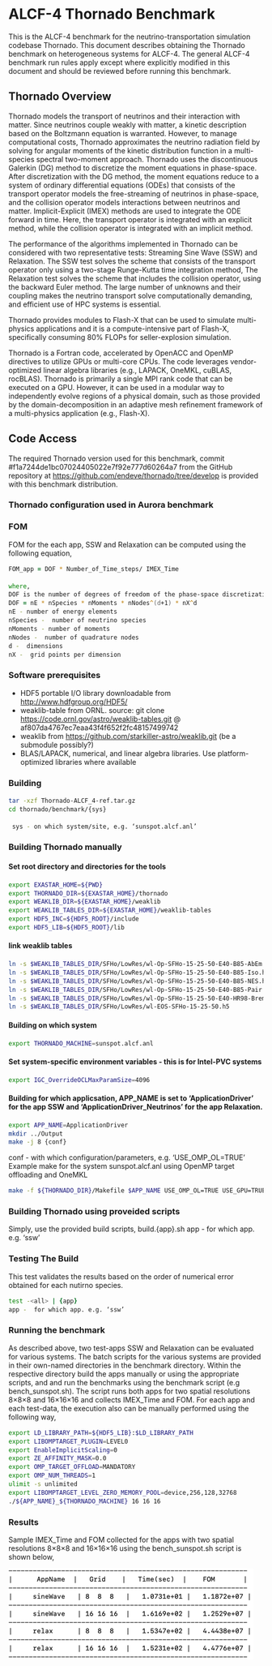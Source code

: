 # ALCF-4 Thornado Benchmark

This is the ALCF-4 benchmark for the neutrino-transportation simulation codebase Thornado. This document describes obtaining the Thornado benchmark on heterogeneous systems for ALCF-4. The general ALCF-4 benchmark run rules apply except where explicitly modified in this document and should be reviewed before running this benchmark.

## Thornado Overview

Thornado models the transport of neutrinos and their interaction with matter. Since neutrinos couple weakly with matter, a kinetic description based on the Boltzmann equation is warranted. However, to manage computational costs, Thornado approximates the neutrino radiation field by solving for angular moments of the kinetic distribution function in a multi-species spectral two-moment approach. Thornado uses the discontinuous Galerkin (DG) method to discretize the moment equations in phase-space. After discretization with the DG method, the moment equations reduce to a system of ordinary differential equations (ODEs) that consists of the transport operator models the free-streaming of neutrinos in phase-space, and the collision operator models interactions between neutrinos and matter. Implicit-Explicit (IMEX) methods are used to integrate the ODE forward in time. Here, the transport operator is integrated with an explicit method, while the collision operator is integrated with an implicit method.  

The performance of the algorithms implemented in Thornado can be considered with two representative tests: Streaming Sine Wave (SSW) and Relaxation.  The SSW test solves the scheme that consists of the transport operator only using a two-stage Runge-Kutta time integration method,  The Relaxation test solves the scheme that includes the collision operator, using the backward Euler method. The large number of unknowns and their coupling makes the neutrino transport solve computationally demanding, and efficient use of HPC systems is essential. 

Thornado provides modules to Flash-X that can be used to simulate multi-physics applications and it is a compute-intensive part of Flash-X, specifically consuming 80% FLOPs for seller-explosion simulation.

Thornado is a Fortran code, accelerated by OpenACC and OpenMP directives to utilize GPUs or multi-core CPUs. The code leverages vendor-optimized linear algebra libraries (e.g., LAPACK, OneMKL, cuBLAS, rocBLAS). Thornado is primarily a single MPI rank code that can be executed on a GPU. However, it can be used in a modular way to independently evolve regions of a physical domain, such as those provided by the domain-decomposition in an adaptive mesh refinement framework of a multi-physics application (e.g., Flash-X).

## Code Access

The required Thornado version used for this benchmark, commit #f1a7244de1bc07024405022e7f92e777d60264a7 from the GitHub repository at https://github.com/endeve/thornado/tree/develop is provided with this benchmark distribution. 

### Thornado configuration used in Aurora benchmark

### FOM

FOM for the each app, SSW and Relaxation can be computed using the following equation,
```zsh
FOM_app = DOF * Number_of_Time_steps/ IMEX_Time 

where, 
DOF is the number of degrees of freedom of the phase-space discretization, that can be computed as follows, 
DOF = nE * nSpecies * nMoments * nNodes^(d+1) * nX^d 
nE - number of energy elements
nSpecies -  number of neutrino species
nMoments - number of moments
nNodes -  number of quadrature nodes
d -  dimensions 
nX -  grid points per dimension
```

### Software prerequisites

* HDF5 portable I/O library downloadable from http://www.hdfgroup.org/HDF5/ 
* weaklib-table from ORNL. source: git clone https://code.ornl.gov/astro/weaklib-tables.git @ af807da4767ec7eaa43f4f652f2fc48157499742
* weaklib from https://github.com/starkiller-astro/weaklib.git (be a submodule possibly?)
* BLAS/LAPACK, numerical, and linear algebra libraries. Use platform-optimized libraries where available

### Building
```zsh
tar -xzf Thornado-ALCF_4-ref.tar.gz 
cd thornado/benchmark/{sys}

 sys - on which system/site, e.g. ‘sunspot.alcf.anl’
```

### Building Thornado manually 

#### Set root directory and directories for the tools
```zsh
export EXASTAR_HOME=${PWD}
export THORNADO_DIR=${EXASTAR_HOME}/thornado
export WEAKLIB_DIR=${EXASTAR_HOME}/weaklib
export WEAKLIB_TABLES_DIR=${EXASTAR_HOME}/weaklib-tables
export HDF5_INC=${HDF5_ROOT}/include
export HDF5_LIB=${HDF5_ROOT}/lib
```

#### link weaklib tables
```zsh
ln -s $WEAKLIB_TABLES_DIR/SFHo/LowRes/wl-Op-SFHo-15-25-50-E40-B85-AbEm.h5
ln -s $WEAKLIB_TABLES_DIR/SFHo/LowRes/wl-Op-SFHo-15-25-50-E40-B85-Iso.h5
ln -s $WEAKLIB_TABLES_DIR/SFHo/LowRes/wl-Op-SFHo-15-25-50-E40-B85-NES.h5
ln -s $WEAKLIB_TABLES_DIR/SFHo/LowRes/wl-Op-SFHo-15-25-50-E40-B85-Pair.h5
ln -s $WEAKLIB_TABLES_DIR/SFHo/LowRes/wl-Op-SFHo-15-25-50-E40-HR98-Brem.h5
ln -s $WEAKLIB_TABLES_DIR/SFHo/LowRes/wl-EOS-SFHo-15-25-50.h5
```

####  Building on which system
```zsh
export THORNADO_MACHINE=sunspot.alcf.anl
```
#### Set system-specific environment variables - this is for Intel-PVC systems
```zsh
export IGC_OverrideOCLMaxParamSize=4096
```
#### Building for which applicsation,  APP_NAME is set to ‘ApplicationDriver’ for the app SSW and ‘ApplicationDriver_Neutrinos’ for the app Relaxation.
```zsh
export APP_NAME=ApplicationDriver
mkdir ../Output
make -j 8 {conf}
```
 conf -  with which configuration/parameters, e.g. ‘USE_OMP_OL=TRUE’
 Example make for the system sunspot.alcf.anl using OpenMP target offloading and OneMKL
```zsh
make -f ${THORNADO_DIR}/Makefile $APP_NAME USE_OMP_OL=TRUE USE_GPU=TRUE USE_CUDA=FALSE USE_ONEMKL=TRUE
```

### Building Thornado using proveided scripts

Simply, use the provided build scripts, build.{app}.sh
app -  for which app. e.g. ‘ssw’

### Testing The Build

This test validates the results based on the order of numerical error obtained for each nutirno species.
```zsh
test -<all> | {app}
app -  for which app. e.g. ‘ssw’ 
```

### Running the benchmark

As described above, two test-apps SSW and Relaxation can be evaluated for various systems. The batch scripts for the various systems are provided in their own-named directories in the benchmark directory. Within the respective directory build the apps manually or using the appropriate scripts, and and run the benchmarks using the benchmark script (e.g bench_sunspot.sh). The script runs both apps for two spatial resolutions 8×8×8 and 16×16×16 and collects IMEX_Time and FOM. For each app and each test-data, the execution also can be manually performed using the following way,
```zsh
export LD_LIBRARY_PATH=${HDF5_LIB}:$LD_LIBRARY_PATH
export LIBOMPTARGET_PLUGIN=LEVEL0
export EnableImplicitScaling=0
export ZE_AFFINITY_MASK=0.0
export OMP_TARGET_OFFLOAD=MANDATORY
export OMP_NUM_THREADS=1
ulimit -s unlimited
export LIBOMPTARGET_LEVEL_ZERO_MEMORY_POOL=device,256,128,32768
./${APP_NAME}_${THORNADO_MACHINE} 16 16 16  
```

### Results

Sample IMEX_Time and FOM collected for the apps with two spatial resolutions 8×8×8 and 16×16×16 using the bench_sunspot.sh script is shown below,

![Results from sunspot](bench_sunspot.png)


